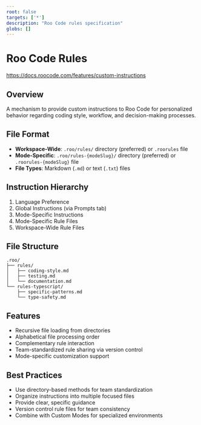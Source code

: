 ```yaml
---
root: false
targets: ['*']
description: "Roo Code rules specification"
globs: []
---
```


# Roo Code Rules

https://docs.roocode.com/features/custom-instructions

## Overview
A mechanism to provide custom instructions to Roo Code for personalized behavior regarding coding style, workflow, and decision-making processes.

## File Format
- **Workspace-Wide**: `.roo/rules/` directory (preferred) or `.roorules` file
- **Mode-Specific**: `.roo/rules-{modeSlug}/` directory (preferred) or `.roorules-{modeSlug}` file
- **File Types**: Markdown (`.md`) or text (`.txt`) files

## Instruction Hierarchy
1. Language Preference
2. Global Instructions (via Prompts tab)
3. Mode-Specific Instructions
4. Mode-Specific Rule Files
5. Workspace-Wide Rule Files

## File Structure
```
.roo/
├── rules/
│   ├── coding-style.md
│   ├── testing.md
│   └── documentation.md
└── rules-typescript/
    ├── specific-patterns.md
    └── type-safety.md
```

## Features
- Recursive file loading from directories
- Alphabetical file processing order
- Complementary rule interaction
- Team-standardized rule sharing via version control
- Mode-specific customization support

## Best Practices
- Use directory-based methods for team standardization
- Organize instructions into multiple focused files
- Provide clear, specific guidance
- Version control rule files for team consistency
- Combine with Custom Modes for specialized environments